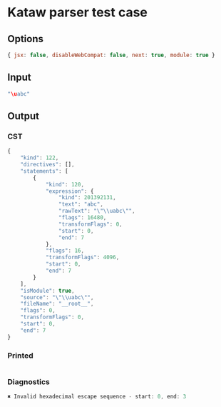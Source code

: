 # Kataw parser test case

## Options

`````js
{ jsx: false, disableWebCompat: false, next: true, module: true }
`````

## Input

`````js
"\uabc"
`````

## Output

### CST

```javascript
{
    "kind": 122,
    "directives": [],
    "statements": [
        {
            "kind": 120,
            "expression": {
                "kind": 201392131,
                "text": "abc",
                "rawText": "\"\\uabc\"",
                "flags": 16480,
                "transformFlags": 0,
                "start": 0,
                "end": 7
            },
            "flags": 16,
            "transformFlags": 4096,
            "start": 0,
            "end": 7
        }
    ],
    "isModule": true,
    "source": "\"\\uabc\"",
    "fileName": "__root__",
    "flags": 0,
    "transformFlags": 0,
    "start": 0,
    "end": 7
}
```

### Printed

```javascript

```

### Diagnostics

```javascript
✖ Invalid hexadecimal escape sequence - start: 0, end: 3

```

